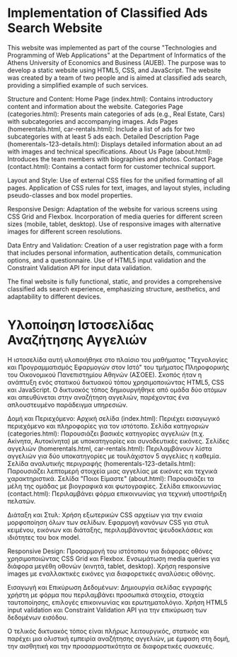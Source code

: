 # Implementation of Classified Ads Search Website
This website was implemented as part of the course "Technologies and Programming of Web Applications" at the Department of Informatics of the Athens University of Economics and Business (AUEB). The purpose was to develop a static website using HTML5, CSS, and JavaScript. The website was created by a team of two people and is aimed at classified ads search, providing a simplified example of such services.

Structure and Content:
Home Page (index.html): Contains introductory content and information about the website.
Categories Page (categories.html): Presents main categories of ads (e.g., Real Estate, Cars) with subcategories and accompanying images.
Ads Pages (homerentals.html, car-rentals.html): Include a list of ads for two subcategories with at least 5 ads each.
Detailed Description Page (homerentals-123-details.html): Displays detailed information about an ad with images and technical specifications.
About Us Page (about.html): Introduces the team members with biographies and photos.
Contact Page (contact.html): Contains a contact form for customer technical support.

Layout and Style:
Use of external CSS files for the unified formatting of all pages.
Application of CSS rules for text, images, and layout styles, including pseudo-classes and box model properties.

Responsive Design:
Adaptation of the website for various screens using CSS Grid and Flexbox.
Incorporation of media queries for different screen sizes (mobile, tablet, desktop).
Use of responsive images with alternative images for different screen resolutions.

Data Entry and Validation:
Creation of a user registration page with a form that includes personal information, authentication details, communication options, and a questionnaire.
Use of HTML5 input validation and the Constraint Validation API for input data validation.

The final website is fully functional, static, and provides a comprehensive classified ads search experience, emphasizing structure, aesthetics, and adaptability to different devices.

# Υλοποίηση Ιστοσελίδας Αναζήτησης Αγγελιών
Η ιστοσελίδα αυτή υλοποιήθηκε στο πλαίσιο του μαθήματος "Τεχνολογίες και Προγραμματισμός Εφαρμογών στον Ιστό" του τμήματος Πληροφορικής του Οικονομικού Πανεπιστημίου Αθηνών (ΑΣΟΕΕ). Σκοπός ήταν η ανάπτυξη ενός στατικού δικτυακού τόπου χρησιμοποιώντας HTML5, CSS και JavaScript. Ο δικτυακός τόπος δημιουργήθηκε από ομάδα δύο ατόμων και απευθύνεται στην αναζήτηση αγγελιών, παρέχοντας ένα απλουστευμένο παράδειγμα υπηρεσιών.

Δομή και Περιεχόμενο:
Αρχική σελίδα (index.html): Περιέχει εισαγωγικό περιεχόμενο και πληροφορίες για τον ιστότοπο.
Σελίδα κατηγοριών (categories.html): Παρουσιάζει βασικές κατηγορίες αγγελιών (π.χ. Ακίνητα, Αυτοκίνητα) με υποκατηγορίες και συνοδευτικές εικόνες.
Σελίδες αγγελιών (homerentals.html, car-rentals.html): Περιλαμβάνουν λίστα αγγελιών για δύο υποκατηγορίες με τουλάχιστον 5 αγγελίες η καθεμία.
Σελίδα αναλυτικής περιγραφής (homerentals-123-details.html): Παρουσιάζει λεπτομερή στοιχεία μιας αγγελίας με εικόνες και τεχνικά χαρακτηριστικά.
Σελίδα "Ποιοι Είμαστε" (about.html): Παρουσιάζει τα μέλη της ομάδας με βιογραφικά και φωτογραφίες.
Σελίδα επικοινωνίας (contact.html): Περιλαμβάνει φόρμα επικοινωνίας για τεχνική υποστήριξη πελατών.

Διάταξη και Στυλ:
Χρήση εξωτερικών CSS αρχείων για την ενιαία μορφοποίηση όλων των σελίδων.
Εφαρμογή κανόνων CSS για στυλ κειμένου, εικόνων και διάταξης, περιλαμβάνοντας ψευδοκλάσεις και ιδιότητες του box model.

Responsive Design:
Προσαρμογή του ιστότοπου για διάφορες οθόνες χρησιμοποιώντας CSS Grid και Flexbox.
Ενσωμάτωση media queries για διάφορα μεγέθη οθονών (κινητά, tablet, desktop).
Χρήση responsive images με εναλλακτικές εικόνες για διαφορετικές αναλύσεις οθόνης.

Εισαγωγή και Επικύρωση Δεδομένων:
Δημιουργία σελίδας εγγραφής χρήστη με φόρμα που περιλαμβάνει προσωπικά στοιχεία, στοιχεία ταυτοποίησης, επιλογές επικοινωνίας και ερωτηματολόγιο.
Χρήση HTML5 input validation και Constraint Validation API για την επικύρωση των δεδομένων εισόδου.

Ο τελικός δικτυακός τόπος είναι πλήρως λειτουργικός, στατικός και παρέχει μια ολιστική εμπειρία αναζήτησης αγγελιών, με έμφαση στη δομή, την αισθητική και την προσαρμοστικότητα σε διαφορετικές συσκευές.
